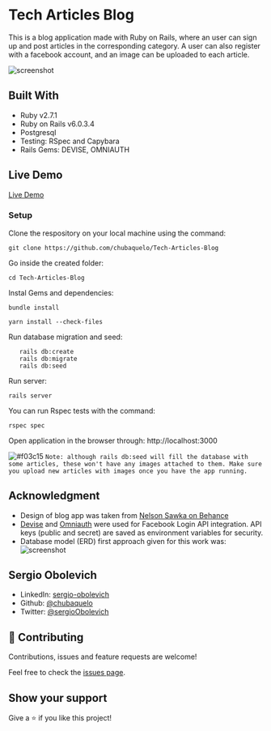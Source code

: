 # Tech Articles Blog

This is a blog application made with Ruby on Rails, where an user can sign up and post articles in the corresponding category.
A user can also register with a facebook account, and an image can be uploaded to each article.

![screenshot](https://i.imgur.com/WklOwjV.jpg)

## Built With

- Ruby v2.7.1
- Ruby on Rails v6.0.3.4
- Postgresql
- Testing: RSpec and Capybara
- Rails Gems: DEVISE, OMNIAUTH

## Live Demo

[Live Demo](https://peaceful-mesa-79930.herokuapp.com/)

### Setup

Clone the respository on your local machine using the command:

```
git clone https://github.com/chubaquelo/Tech-Articles-Blog
```

Go inside the created folder:
```
cd Tech-Articles-Blog
```

Instal Gems and dependencies:

```
bundle install
```
```
yarn install --check-files
```

Run database migration and seed:

```
   rails db:create
   rails db:migrate
   rails db:seed
```

Run server:
```
rails server
```

You can run Rspec tests with the command:
```
rspec spec
```

Open application in the browser through: http://localhost:3000

![#f03c15](https://via.placeholder.com/15/f03c15/000000?text=+) `Note: although rails db:seed will fill the database with some articles, these won't have any images attached to them. Make sure you upload new articles with images once you have the app running.`

## Acknowledgment

- Design of blog app was taken from [Nelson Sawka on Behance](https://www.behance.net/gallery/14554909/liFEsTlye-Mobile-version)
- [Devise](https://github.com/heartcombo/devise) and [Omniauth](https://github.com/simi/omniauth-facebook) were used for Facebook Login API integration. API keys (public and secret) are saved as environment variables for security.
- Database model (ERD) first approach given for this work was:
![screenshot](https://www.notion.so/image/https%3A%2F%2Fs3-us-west-2.amazonaws.com%2Fsecure.notion-static.com%2F2f4dc4e4-d65d-4570-a4fc-1a0d2daef2c5%2FERD__articles.png?table=block&id=2a9e1547-2f96-423c-b39a-11ee04899979&width=1150&userId=1d1ccd2b-f0ed-44aa-8a39-a763326aee3f&cache=v2)

## Sergio Obolevich

- LinkedIn: [sergio-obolevich](https://www.linkedin.com/in/sergio-obolevich/)
- Github: [@chubaquelo](https://github.com/chubaquelo)
- Twitter: [@sergioObolevich](https://twitter.com/sergioObolevich)

## 🤝 Contributing

Contributions, issues and feature requests are welcome!

Feel free to check the [issues page](https://github.com/chubaquelo/Tech-Articles-Blog/issues).

## Show your support

Give a ⭐️ if you like this project!
